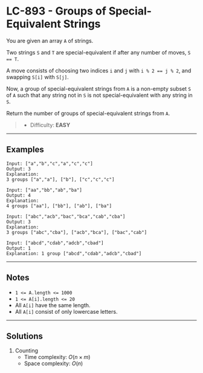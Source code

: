 # LC-893 - Groups of Special-Equivalent Strings

You are given an array `A` of strings.

Two strings `S` and `T` are special-equivalent if after any number of moves, `S == T`.

A move consists of choosing two indices `i` and `j` with `i % 2 == j % 2`, and swapping `S[i]` with `S[j]`.

Now, a group of special-equivalent strings from `A` is a non-empty subset `S` of `A` such that any string not in `S` is not special-equivalent with any string in `S`.

Return the number of groups of special-equivalent strings from `A`.

> * Difficulty: **EASY**

---
## Examples

```
Input: ["a","b","c","a","c","c"]
Output: 3
Explanation:
3 groups ["a","a"], ["b"], ["c","c","c"]
```

```
Input: ["aa","bb","ab","ba"]
Output: 4
Explanation:
4 groups ["aa"], ["bb"], ["ab"], ["ba"]
```

```
Input: ["abc","acb","bac","bca","cab","cba"]
Output: 3
Explanation:
3 groups ["abc","cba"], ["acb","bca"], ["bac","cab"]
```

```
Input: ["abcd","cdab","adcb","cbad"]
Output: 1
Explanation: 1 group ["abcd","cdab","adcb","cbad"]
```

---
## Notes

* `1 <= A.length <= 1000`
* `1 <= A[i].length <= 20`
* All `A[i]` have the same length.
* All `A[i]` consist of only lowercase letters.

---
## Solutions

1. Counting
    * Time complexity: $O(n \times m)$
    * Space complexity: $O(n)$